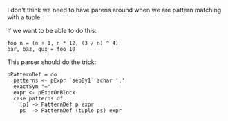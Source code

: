 I don't think we need to have parens around when we are pattern matching with a tuple.

If we want to be able to do this:

```
foo n = (n + 1, n * 12, (3 / n) ^ 4)
bar, baz, qux = foo 10
```

This parser should do the trick:

```
pPatternDef = do
  patterns <- pExpr `sepBy1` schar ','
  exactSym "="
  expr <- pExprOrBlock
  case patterns of
    [p] -> PatternDef p expr
    ps  -> PatternDef (tuple ps) expr
```
